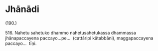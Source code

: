 # Jhānādi

(190.)

516\. Nahetu sahetuko dhammo nahetusahetukassa dhammassa jhānapaccayena paccayo…pe…  (cattāripi kātabbāni), maggapaccayena paccayo…  tīṇi.
